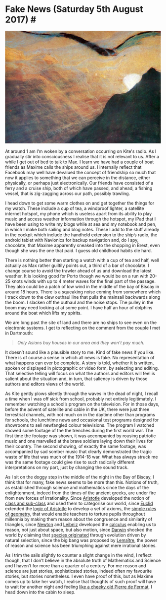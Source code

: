 
# Fake News (Saturday 5th August 2017) #

![*News (1905) Mikalojus Konstantinas Čiurlionis*](../images/News.jpg "News")

At around 1 am I’m woken by a conversation occurring on Kite's radio. As I gradually stir into consciousness I realise that it is not relevant to us. After a while I get out of bed to talk to Max. I learn we have had a couple of boat friends as Maxime calls the ships around us. I internally reflect that Facebook may well have devalued the concept of friendship so much that now it applies to something that we can perceive in the distance, either physically, or perhaps just electronically. Our friends have consisted of a ferry and a cruise ship, both of which have passed, and ahead, a fishing vessel, that is zig-zagging across our path, possibly trawling.

I head down to get some warm clothes on and get together the things for my watch. These include a cup of tea, a windproof lighter, a satellite internet hotspot, my phone which is useless apart from its ability to play music and access weather information through the hotspot, my iPad that I have been using to write my blogs while at sea and my notebook and pen, in which I make both sailing and blog notes. These I add to the stuff already in the cockpit which include the handheld extension to the ship’s radio, the android tablet with Navionics for backup navigation and, do I spy, chocolate, that Maxime apparently sneaked into the shopping in Brest, even though she was the one that paid. I guess old childhood habits die hard.

There is nothing better than starting a watch with a cup of tea and half, well actually as Max rather guiltily points out, a third of a bar of chocolate. I change course to avoid the trawler ahead of us and download the latest weather. It is looking good for Porto though we would be on a run with 20-25 knots winds with up to 4 meter waves for the final part of the passage. They also could be a patch of low wind in the middle of the bay of Biscay in around 18 hours. There is a squeaking noise coming from somewhere which I track down to the clew outhaul line that pulls the mainsail backwards along the boom. I slacken off the outhaul and the noise stops. The pulley in the boom may need looking at at some point. I have half an hour of dolphins around the boat which lifts my spirits.

We are long past the site of land and there are no ships to see even on the electronic systems. I get to reflecting on the comment from the couple I met in Dartmouth:

> *Only Asians buy houses in our area and they won’t pay much.*

It doesn’t sound like a plausible story to me. Kind of fake news if you like. There is of course a sense in which all news is fake. No representation of what happens can ever be complete. A story is told, whether it is written, spoken or displayed in pictographic or video form, by selecting and editing. That selective telling will focus on what the authors and editors will feel is salient about the situation and, in turn, that saliency is driven by those authors and editors views of the world.

As Kite gently plows silently through the waves in the dead of night, I recall a time when I was off sick from school, probably not entirely legitimately. I remember watching a school’s program on the television. For in those days, before the advent of satellite and cable in the UK, there were just three terrestrial channels, with not much on in the daytime other than programs for schools, the lunchtime news and occasional test programs designed for showrooms to sell newfangled colour televisions. The program I watched showed some footage of the the trenches during the first world war. The first time the footage was shown, it was accompanied by rousing patriotic music and one marvelled at the brave soldiers laying down their lives for their country. The second showing, of exactly the same footage, was accompanied by sad somber music that clearly demonstrated the tragic waste of life that was much of the 1914-18 war. What has always struck me was the same footage could give rise to such radically different interpretations on my part, just by changing the sound track.

As I sit on the doggy step in the middle of the night in the Bay of Biscay, I think that for many, fake news seems to be more than this. Notions of truth, as established through science and mathematics since the days of the enlightenment, indeed from the times of the ancient greeks, are under fire from new forces of irrationality. Since [Aristotle](https://en.wikipedia.org/wiki/Aristotle) developed the notion of [class and sub-class](https://en.wikipedia.org/wiki/Aristotle#Classification_of_living_things) and used them to categorise our world, since [Euclid](https://en.wikipedia.org/wiki/Euclid) extended the [logic of Aristotle](https://en.wikipedia.org/wiki/Aristotle#Logic) to develop a set of axioms, the [simple rules of geometry](https://en.wikipedia.org/wiki/Euclid%27s_Elements), that would enable teachers to torture pupils throughout millennia by making them reason about the congruence and similarity of triangles, since [Newton](https://en.wikipedia.org/wiki/Isaac_Newton) and [Leibniz](https://en.wikipedia.org/wiki/Gottfried_Wilhelm_Leibniz) developed the [calculus](https://en.wikipedia.org/wiki/Calculus) enabling us to reason, not just about space, but also motion, since [Darwin](https://en.wikipedia.org/wiki/Charles_Darwin) shocked the world by claiming that [species originated](https://en.wikipedia.org/wiki/On_the_Origin_of_Species) through evolution driven by natural selection, since the big bang was proposed by [Lemaître](https://en.wikipedia.org/wiki/Georges_Lema%C3%AEtre), the power of reason and science has been triumphing against mere irrational stories.

As I trim the sails slightly to counter a slight change in the wind, I reflect though, that I don’t believe in the absolute truth of Mathematics and Science and I haven’t for more than a quarter of a century. For me reason and science are just stories, sophisticated stories, indeed often my favourite stories, but stories nonetheless. I even have proof of this, but as Maxime comes up to take her watch, I realise that thoughts of such proof will have to wait for another night and feeling [like a cheeky old Pierre de Fermat](https://en.wikipedia.org/wiki/Fermat%27s_Last_Theorem), I head down into the cabin to sleep.
